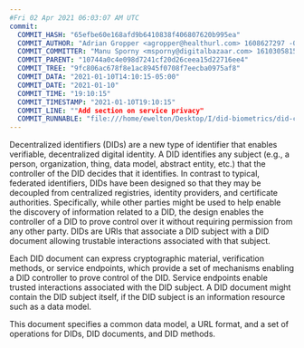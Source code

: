 ```yaml
---
#Fri 02 Apr 2021 06:03:07 AM UTC
commit:
  COMMIT_HASH: "65efbe60e168afd9b6410838f406807620b995ea"
  COMMIT_AUTHOR: "Adrian Gropper <agropper@healthurl.com> 1608627297 -0700"
  COMMIT_COMMITTER: "Manu Sporny <msporny@digitalbazaar.com> 1610305815 -0500"
  COMMIT_PARENT: "10744a0c4e098d7241cf20d26ceea15d22716ee4"
  COMMIT_TREE: "9fc806ac678f8e1ac8945f0708f7eecba0975af8"
  COMMIT_DATA: "2021-01-10T14:10:15-05:00"
  COMMIT_DATE: "2021-01-10"
  COMMIT_TIME: "19:10:15"
  COMMIT_TIMESTAMP: "2021-01-10T19:10:15"
  COMMIT_LINE: ""Add section on service privacy"
  COMMIT_RUNNABLE: "file:///home/ewelton/Desktop/I/did-biometrics/did-core-dataset/analysis/gitinfo/65efbe60e168afd9b6410838f406807620b995ea/snapshot/index.html"
---
```


<section id="abstract">
<p>
<a>Decentralized identifiers</a> (DIDs) are a new type of identifier that
enables verifiable, decentralized digital identity. A <a>DID</a> identifies any
subject (e.g., a person, organization, thing, data model, abstract entity, etc.)
that the controller of the <a>DID</a> decides that it identifies. In contrast to
typical, federated identifiers, DIDs have been designed so that they may be
decoupled from centralized registries, identity providers, and certificate
authorities. Specifically, while other parties might be used to help enable the
discovery of information related to a <a>DID</a>, the design enables the
controller of a <a>DID</a> to prove control over it without requiring permission
from any other party. <a>DIDs</a> are URIs that associate a <a>DID subject</a>
with a <a>DID document</a> allowing trustable interactions associated with that
subject.
    </p>
<p>
Each <a>DID document</a> can express cryptographic material, verification
methods, or <a>service endpoints</a>, which provide a set of mechanisms enabling
a <a>DID controller</a> to prove control of the <a>DID</a>. <a>Service
endpoints</a> enable trusted interactions associated with the <a>DID
subject</a>. A <a>DID document</a> might contain the <a>DID subject</a> itself,
if the <a>DID subject</a> is an information resource such as a data model.
    </p>
<p>
This document specifies a common data model, a URL format, and a set of
operations for <a>DIDs</a>, <a>DID documents</a>, and <a>DID methods</a>.
    </p>
</section>
